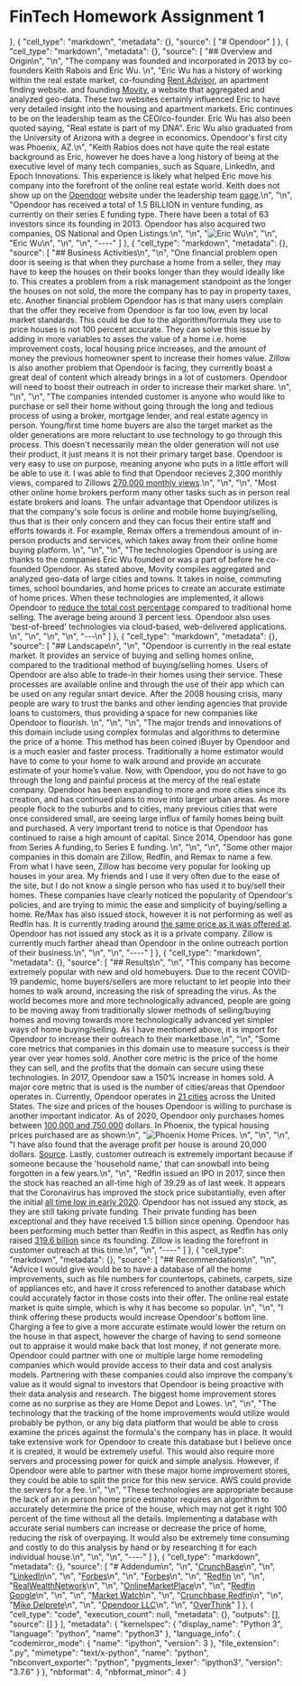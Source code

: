 # FinTech Homework Assignment 1
   
  },
  {
   "cell_type": "markdown",
   "metadata": {},
   "source": [
    "# Opendoor"
   ]
  },
  {
   "cell_type": "markdown",
   "metadata": {},
   "source": [
    "## Overview and Origin\n",
    "\n",
    "The company was founded and incorporated in 2013 by co-founders Keith Rabois and Eric Wu. \n",
    "Eric Wu has a history of working within the real estate market, co-founding [Rent Advisor](www.rentadvisor.com), an apartment finding website. and founding [Movity](www.movity.com), a website that aggregated and analyzed geo-data. These two websites certainly influenced Eric to have very detailed insight into the housing and apartment markets. Eric continues to be on the leadership team as the CEO/co-founder. Eric Wu has also been quoted saying, \"Real estate is part of my DNA\". Eric Wu also graduated from the University of Arizona with a degree in economics. Opendoor's first city was Phoenix, AZ.\n",
    "Keith Rabios does not have quite the real estate background as Eric, however he does have a long history of being at the executive level of many tech companies, such as Square, LinkedIn, and Epoch Innovations. This experience is likely what helped Eric move his company into the forefront of the online real estate world. Keith does not show up on the [Opendoor](www.opendoor.com) website under the leadership team [page](https://www.opendoor.com/w/about).\n",
    "\n",
    "Opendoor has received a total of 1.5 BILLION in venture funding, as currently on their series E funding type. There have been a total of 63 investors since its founding in 2013. Opendoor has also acquired two companies, OS National and Open Listings.\n",
    "\n",
    "![Eric Wu](https://image.cnbcfm.com/api/v1/image/105271442-Webp.net-resizeimage_26.jpg?v=1529478434&w=740&h=416)\n",
    "\n",
    "Eric Wu\n",
    "\n",
    "\n",
    "----"
   ]
  },
  {
   "cell_type": "markdown",
   "metadata": {},
   "source": [
    "## Business Activities\n",
    "\n",
    "One financial problem open door is seeing is that when they purchase a home from a seller, they may have to keep the houses on their books longer than they would ideally like to. This creates a problem from a risk management standpoint as the longer the houses on not sold, the more the company has to pay in property taxes, etc. Another financial problem Opendoor has is that many users complain that the offer they receive from Opendoor is far too low, even by local market standards. This could be due to the algorithm/formula they use to price houses is not 100 percent accurate. They can solve this issue by adding in more variables to asses the value of a home i.e. home improvement costs, local housing price increases, and the amount of money the previous homeowner spent to increase their homes value. Zillow is also another problem that Opendoor is facing, they currently boast a great deal of content which already brings in a lot of customers. Opendoor will need to boost their outreach in order to increase their market share. \n",
    "\n",
    "\n",
    "The companies intended customer is anyone who would like to purchase or sell their home without going through the long and tedious process of using a broker, mortgage lender, and real estate agency in person. Young/first time home buyers are also the target market as the older generations are more reluctant to use technology to go through this process. This doesn't necessarily mean the older generation will not use their product, it just means it is not their primary target base. Opendoor is very easy to use on purpose, meaning anyone who puts in a little effort will be able to use it. I was able to find that Opendoor recieves 2,300 monthly views, compared to Zillows [270,000 monthly views](https://overthinkgroup.com/opendoor/).\n",
    "\n",
    "\n",
    "Most other online home brokers perform many other tasks such as in person real estate brokers and loans. The unfair advantage that Opendoor utilizes is that the company's sole focus is online and mobile home buying/selling, thus that is their only concern and they can focus their entire staff and efforts towards it. For example, Remax offers a tremendous amount of in-person products and services, which takes away from their online home buying platform. \n",
    "\n",
    "\n",
    "The technologies Opendoor is using are thanks to the companies Eric Wu founded or was a part of before he co-founded Opendoor. As stated above, Movity compiles aggregated and analyzed geo-data of large cities and towns. It takes in noise, commuting times, school boundaries, and home prices to create an accurate estimate of home prices. When these technologies are implemented, it allows Opendoor to [reduce the total cost percentage](https://www.opendoor.com/w/guides/how-opendoors-costs-compare-with-traditional-home-sale) compared to traditional home selling. The average being around 3 percent less. Opendoor also uses 'best-of-breed' technologies via cloud-based, web-delivered applications. \n",
    "\n",
    "\n",
    "\n",
    "---\n"
   ]
  },
  {
   "cell_type": "markdown",
   "metadata": {},
   "source": [
    "## Landscape\n",
    "\n",
    "Opendoor is currently in the real estate market. It provides an service of buying and selling homes online, compared to the traditional method of buying/selling homes. Users of Opendoor are also able to trade-in their homes using their service. These processes are available online and through the use of their app which can be used on any regular smart device. After the 2008 housing crisis, many people are wary to trust the banks and other lending agencies that provide loans to customers, thus providing a space for new companies like Opendoor to flourish. \n",
    "\n",
    "\n",
    "The major trends and innovations of this domain include using complex formulas and algorithms to determine the price of a home. This method has been coined iBuyer by Opendoor and is a much easier and faster process. Traditionally a home estimator would have to come to your home to walk around and provide an accurate estimate of your home’s value. Now, with Opendoor, you do not have to go through the long and painful process at the mercy of the real estate company. Opendoor has been expanding to more and more cities since its creation, and has continued plans to move into larger urban areas. As more people flock to the suburbs and to cities, many previous cities that were once considered small, are seeing large influx of family homes being built and purchased. A very important trend to notice is that Opendoor has continued to raise a high amount of capital. Since 2014, Opendoor has gone from Series A funding, to Series E funding. \n",
    "\n",
    "\n",
    "Some other major companies in this domain are Zillow, Redfin, and Remax to name a few. From what I have seen, Zillow has become very popular for looking up houses in your area. My friends and I use it very often due to the ease of the site, but I do not know a single person who has used it to buy/sell their homes. These companies have clearly noticed the popularity of Opendoor's policies, and are trying to mimic the ease and simplicity of buying/selling a home. Re/Max has also issued stock, however it is not performing as well as Redfin has. It is currently trading around [the same price as it was offered at](https://finance.yahoo.com/quote/RMAX/). Opendoor has not issued any stock as it is a private company. Zillow is currently much farther ahead than Opendoor in the online outreach portion of their business.\n",
    "\n",
    "\n",
    "----"
   ]
  },
  {
   "cell_type": "markdown",
   "metadata": {},
   "source": [
    "## Results\n",
    "\n",
    "This company has become extremely popular with new and old homebuyers. Due to the recent COVID-19 pandemic, home buyers/sellers are more reluctant to let people into their homes to walk around, increasing the risk of spreading the virus. As the world becomes more and more technologically advanced, people are going to be moving away from traditionally slower methods of selling/buying homes and moving towards more technologically advanced yet simpler ways of home buying/selling. As I have mentioned above, it is import for Opendoor to increase their outreach to their marketbase.\n",
    "\n",
    "Some core metrics that companies in this domain use to measure success is their year over year homes sold. Another core metric is the price of the home they can sell, and the profits that the domain can secure using these technologies. In 2017, Opendoor saw a 150% increase in homes sold. A major core metric that is used is the number of cities/areas that Opendoor operates in. Currently, Opendoor operates in [21 cities](https://www.opendoor.com/w/faq/cities-opendoor-buy-sell-homes) across the United States. The size and prices of the houses Opendoor is willing to purchase is another important indicator. As of 2020, Opendoor only purchases homes between [100,000 and 750,000](https://www.marketwatch.com/story/opendoor-offerpad-resume-home-buying-operations-following-coronavirus-shutdown-2020-05-06) dollars. In Phoenix, the typical housing prices purchased are as shown:\n",
    "![Phoenix Home Prices](https://images.squarespace-cdn.com/content/v1/57b1c75aebbd1abcdecf8171/1481638427086-OILIZTR69W0BGF38F6KG/ke17ZwdGBToddI8pDm48kEoOs7mLtQC3MocD2IzrqpsUqsxRUqqbr1mOJYKfIPR7LoDQ9mXPOjoJoqy81S2I8N_N4V1vUb5AoIIIbLZhVYxCRW4BPu10St3TBAUQYVKcy5r8hWNUKMferAFDjkljac9AbaWpWkkvy0wCgMObIO-JdTRCxiTg2zvFuwsR7X3-/Screen+Shot+2016-12-13+at+9.13.21+AM.png?format=1000w).  \n",
    "\n",
    "\n",
    "I have also found that the average profit per house is around 20,000 dollars. [Source](https://www.mikedp.com/articles/2016/12/13/inside-opendoor-what-two-years-of-transactions-say-about-their-prospects). Lastly, customer outreach is extremely important because if someone because the 'household name,' that can snowball into being forgotten in a few years.\n",
    "\n",
    "Redfin issued an IPO in 2017, since then the stock has reached an all-time high of 39.29 as of last week. It appears that the Coronavirus has improved the stock price substantially, even after the initial [all time low in early 2020](https://www.google.com/search?sxsrf=ALeKk00q4P1bpaVq6f07RlUu4IMJwrUaug%3A1593194735810&ei=7zj2XqyBMdj4-gSx2YGQAQ&q=redfin+stock&oq=redfin+stock&gs_lcp=CgZwc3ktYWIQAzIICAAQsQMQkQIyCAgAELEDEJECMgIIADICCAAyAggAMgQIABBDMgIIADICCAAyAggAMgIIADoECCMQJzoHCAAQsQMQQzoFCAAQkQI6BQgAELEDOgcIABAUEIcCOgUIABCDAToKCAAQsQMQFBCHAlDIa1ineWDeemgBcAB4AIABgQGIAb8KkgEDNy42mAEAoAEBqgEHZ3dzLXdpeg&sclient=psy-ab&ved=0ahUKEwjstKTyiKDqAhVYvJ4KHbFsABIQ4dUDCAw&uact=5). Opendoor has not issued any stock, as they are still taking private funding. Their private funding has been exceptional and they have received 1.5 billion since opening. Opendoor has been performing much better than Redfin in this aspect, as Redfin has only raised [319.6 billion](https://www.crunchbase.com/organization/redfin) since its founding. Zillow is leading the forefront in customer outreach at this time.\n",
    "\n",
    "----"
   ]
  },
  {
   "cell_type": "markdown",
   "metadata": {},
   "source": [
    "## Recommendations\n",
    "\n",
    "Advice I would give would be to have a database of all the home improvements, such as file numbers for countertops, cabinets, carpets, size of appliances etc, and have it cross referenced to another database which could accurately factor in those costs into their offer. The online real estate market is quite simple, which is why it has become so popular. \n",
    "\n",
    "I think offering these products would increase Opendoor's bottom line. Charging a fee to give a more accurate estimate would lower the return on the house in that aspect, however the charge of having to send someone out to appraise it would make back that lost money, if not generate more. Opendoor could partner with one or multiple large home remodeling companies which would provide access to their data and cost analysis models. Partnering with these companies could also improve the company’s value as it would signal to investors that Opendoor is being proactive with their data analysis and research. The biggest home improvement stores come as no surprise as they are Home Depot and Lowes. \n",
    "\n",
    "The technology that the tracking of the home improvements would utilize would probably be python, or any big data platform that would be able to cross examine the prices against the formula's the company has in place. It would take extensive work for Opendoor to create this database but I believe once it is created, it would be extremely useful. This would also require more servers and processing power for quick and simple analysis. However, if Opendoor were able to partner with these major home improvement stores, they could be able to split the price for this new service. AWS could provide the servers for a fee. \n",
    "\n",
    "These technologies are appropriate because the lack of an in person home price estimator requires an algorithm to accurately determine the price of the house, which may not get it right 100 percent of the time without all the details. Implementing a database with accurate serial numbers can increase or decrease the price of home, reducing the risk of overpaying. It would also be extremely time consuming and costly to do this analysis by hand or by researching it for each individual house.\n",
    "\n",
    "\n",
    "----"
   ]
  },
  {
   "cell_type": "markdown",
   "metadata": {},
   "source": [
    "# Addendum\n",
    "\n",
    "[CrunchBase](https://www.crunchbase.com/organization/opendoor-2#section-investors)\n",
    "\n",
    "[LinkedIn](https://www.linkedin.com/in/ericwu01/)\n",
    "\n",
    "[Forbes](https://www.forbes.com/fintech/2019/#623bb0962b4c)\n",
    "\n",
    "[Forbes](https://www.forbes.com/sites/amyfeldman/2016/11/30/home-shopping-networkers-opendoor-is-upending-the-way-americans-buy-and-sell-homes/#28bce4d2430c)\n",
    "\n",
    "[Redfin](https://www.redfin.com/?&utm_source=google&utm_medium=ppc&utm_campaign=1003254&utm_term=aud-521460585499:kwd-844252101&utm_content=338444551632&intent=Brand-HV&gclid=CjwKCAjwltH3BRB6EiwAhj0IUGJewgsqJ9lszgSmg3ZRHrwo6AexNIhVSegBDoO8X0DPxUif1UbSpxoCqVUQAvD_BwE&gclsrc=aw.ds) \n",
    "\n",
    "[RealWealthNetwork](https://www.realwealthnetwork.com/learn/opendoor-risk-closing-doors/)\n",
    "\n",
    "[OnlineMarketPlace](https://www.onlinemarketplaces.com/articles/18935-us-opendoor-s-ultimate-metric-of-success-is-how-many-homes-it-sells-)\n",
    "\n",
    "[Redfin Google](https://www.google.com/search?sxsrf=ALeKk00q4P1bpaVq6f07RlUu4IMJwrUaug%3A1593194735810&ei=7zj2XqyBMdj4-gSx2YGQAQ&q=redfin+stock&oq=redfin+stock&gs_lcp=CgZwc3ktYWIQAzIICAAQsQMQkQIyCAgAELEDEJECMgIIADICCAAyAggAMgQIABBDMgIIADICCAAyAggAMgIIADoECCMQJzoHCAAQsQMQQzoFCAAQkQI6BQgAELEDOgcIABAUEIcCOgUIABCDAToKCAAQsQMQFBCHAlDIa1ineWDeemgBcAB4AIABgQGIAb8KkgEDNy42mAEAoAEBqgEHZ3dzLXdpeg&sclient=psy-ab&ved=0ahUKEwjstKTyiKDqAhVYvJ4KHbFsABIQ4dUDCAw&uact=5)\n",
    "\n",
    "\n",
    "[Market Watch](https://www.marketwatch.com/story/opendoor-offerpad-resume-home-buying-operations-following-coronavirus-shutdown-2020-05-06)\n",
    "\n",
    "[Crunchbase Redfin](https://www.crunchbase.com/organization/redfin)\n",
    "\n",
    "[Mike Delprete](https://www.mikedp.com/articles/2016/12/13/inside-opendoor-what-two-years-of-transactions-say-about-their-prospects)\n",
    "\n",
    "[Opendoor LLC](https://www.opendoorllc.com/technology/#:~:text=OpenDoor%20uses%20best%2Dof%2Dbreed,separated%20into%20customizable%20benchmark%20sectors.)\n",
    "\n",
    "[OverThink](https://overthinkgroup.com/opendoor/)"
   ]
  },
  {
   "cell_type": "code",
   "execution_count": null,
   "metadata": {},
   "outputs": [],
   "source": []
  }
 ],
 "metadata": {
  "kernelspec": {
   "display_name": "Python 3",
   "language": "python",
   "name": "python3"
  },
  "language_info": {
   "codemirror_mode": {
    "name": "ipython",
    "version": 3
   },
   "file_extension": ".py",
   "mimetype": "text/x-python",
   "name": "python",
   "nbconvert_exporter": "python",
   "pygments_lexer": "ipython3",
   "version": "3.7.6"
  }
 },
 "nbformat": 4,
 "nbformat_minor": 4
}
